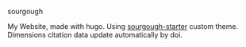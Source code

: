 sourgough

My Website, made with hugo. Using [sourgough-starter](https://github.com/jack-alope/sourgough-starter) custom theme. Dimensions citation data update automatically by doi. 


